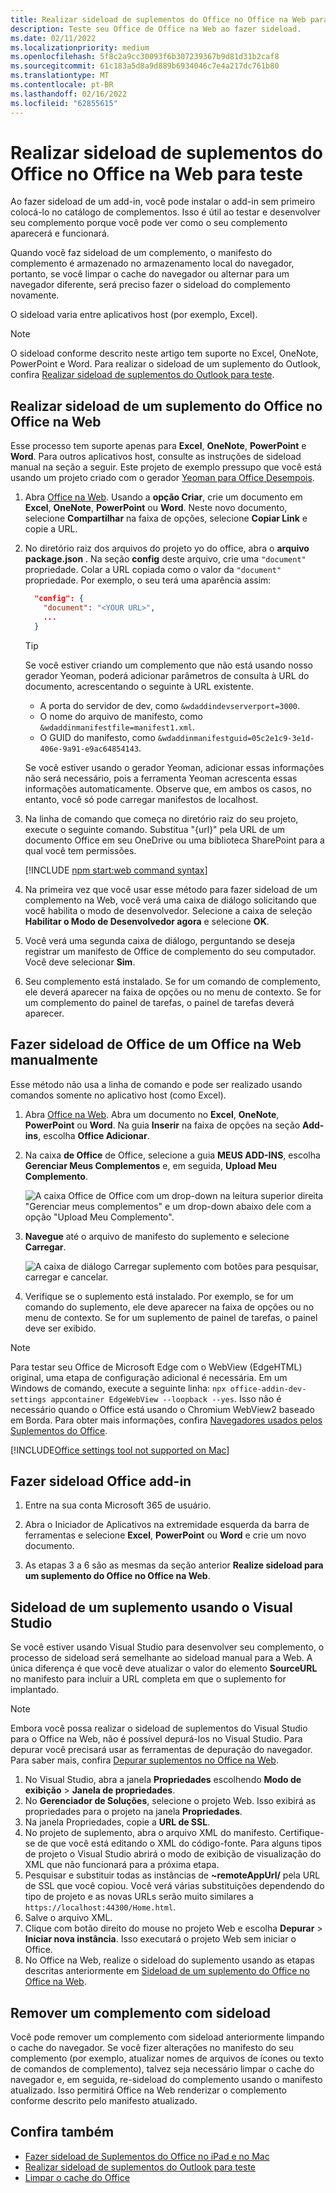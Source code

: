```yaml
---
title: Realizar sideload de suplementos do Office no Office na Web para teste
description: Teste seu Office de Office na Web ao fazer sideload.
ms.date: 02/11/2022
ms.localizationpriority: medium
ms.openlocfilehash: 5f8c2a9cc30093f6b307239367b9d81d31b2caf8
ms.sourcegitcommit: 61c183a5d8a9d889b6934046c7e4a217dc761b80
ms.translationtype: MT
ms.contentlocale: pt-BR
ms.lasthandoff: 02/16/2022
ms.locfileid: "62855615"
---
```

# <a name="sideload-office-add-ins-in-office-on-the-web-for-testing"></a>Realizar sideload de suplementos do Office no Office na Web para teste

Ao fazer sideload de um add-in, você pode instalar o add-in sem primeiro colocá-lo no catálogo de complementos. Isso é útil ao testar e desenvolver seu complemento porque você pode ver como o seu complemento aparecerá e funcionará.

Quando você faz sideload de um complemento, o manifesto do complemento é armazenado no armazenamento local do navegador, portanto, se você limpar o cache do navegador ou alternar para um navegador diferente, será preciso fazer o sideload do complemento novamente.

O sideload varia entre aplicativos host (por exemplo, Excel).

> [!NOTE]
> O sideload conforme descrito neste artigo tem suporte no Excel, OneNote, PowerPoint e Word. Para realizar o sideload de um suplemento do Outlook, confira [Realizar sideload de suplementos do Outlook para teste](../outlook/sideload-outlook-add-ins-for-testing.md).

## <a name="sideload-an-office-add-in-in-office-on-the-web"></a>Realizar sideload de um suplemento do Office no Office na Web

Esse processo tem suporte apenas para **Excel**, **OneNote**, **PowerPoint** e **Word**. Para outros aplicativos host, consulte as instruções de sideload manual na seção a seguir. Este projeto de exemplo pressupo que você está usando um projeto criado com o gerador [Yeoman para Office Desempois](https://github.com/OfficeDev/generator-office).

1. Abra [Office na Web](https://office.live.com/). Usando a **opção Criar**, crie um documento em **Excel**, **OneNote**, **PowerPoint** ou **Word**. Neste novo documento, selecione **Compartilhar** na faixa de opções, selecione **Copiar Link** e copie a URL.

1. No diretório raiz dos arquivos do projeto yo do office, abra o **arquivo package.json** . Na seção **config** deste arquivo, crie uma `"document"` propriedade. Colar a URL copiada como o valor da `"document"` propriedade. Por exemplo, o seu terá uma aparência assim:

    ```json
      "config": {
        "document": "<YOUR URL>",
        ...
      }
    ```

    > [!TIP]
    > Se você estiver criando um complemento que não está usando nosso gerador Yeoman, poderá adicionar parâmetros de consulta à URL do documento, acrescentando o seguinte à URL existente.
    >
    > - A porta do servidor de dev, como `&wdaddindevserverport=3000`.
    > - O nome do arquivo de manifesto, como `&wdaddinmanifestfile=manifest1.xml`.
    > - O GUID do manifesto, como `&wdaddinmanifestguid=05c2e1c9-3e1d-406e-9a91-e9ac64854143`.
    >
    > Se você estiver usando o gerador Yeoman, adicionar essas informações não será necessário, pois a ferramenta Yeoman acrescenta essas informações automaticamente.
    > Observe que, em ambos os casos, no entanto, você só pode carregar manifestos de localhost.

1. Na linha de comando que começa no diretório raiz do seu projeto, execute o seguinte comando. Substitua "{url}" pela URL de um documento Office em seu OneDrive ou uma biblioteca SharePoint para a qual você tem permissões.

    [!INCLUDE [npm start:web command syntax](../includes/start-web-sideload-instructions.md)]

1. Na primeira vez que você usar esse método para fazer sideload de um complemento na Web, você verá uma caixa de diálogo solicitando que você habilita o modo de desenvolvedor. Selecione a caixa de seleção **Habilitar o Modo de Desenvolvedor agora** e selecione **OK**.

1. Você verá uma segunda caixa de diálogo, perguntando se deseja registrar um manifesto de Office de complemento do seu computador. Você deve selecionar **Sim**.

1. Seu complemento está instalado. Se for um comando de complemento, ele deverá aparecer na faixa de opções ou no menu de contexto. Se for um complemento do painel de tarefas, o painel de tarefas deverá aparecer.

## <a name="sideload-an-office-add-in-in-office-on-the-web-manually"></a>Fazer sideload de Office de um Office na Web manualmente

Esse método não usa a linha de comando e pode ser realizado usando comandos somente no aplicativo host (como Excel).

1. Abra [Office na Web](https://office.com/). Abra um documento no **Excel**, **OneNote**, **PowerPoint** ou **Word**. Na guia **Inserir** na faixa de opções na seção **Add-ins**, escolha **Office Adicionar**.

1. Na caixa **de Office** de Office, selecione a guia **MEUS ADD-INS**, escolha **Gerenciar Meus Complementos** e, em seguida, **Upload Meu Complemento**.

    ![A caixa Office de Office com um drop-down na leitura superior direita "Gerenciar meus complementos" e um drop-down abaixo dele com a opção "Upload Meu Complemento".](../images/office-add-ins-my-account.png)

1. **Navegue** até o arquivo de manifesto do suplemento e selecione **Carregar**.

    ![A caixa de diálogo Carregar suplemento com botões para pesquisar, carregar e cancelar.](../images/upload-add-in.png)

1. Verifique se o suplemento está instalado. Por exemplo, se for um comando do suplemento, ele deve aparecer na faixa de opções ou no menu de contexto. Se for um suplemento de painel de tarefas, o painel deve ser exibido.

> [!NOTE]
> Para testar seu Office de Microsoft Edge com o WebView (EdgeHTML) original, uma etapa de configuração adicional é necessária. Em um Windows de comando, execute a seguinte linha: `npx office-addin-dev-settings appcontainer EdgeWebView --loopback --yes`. Isso não é necessário quando o Office está usando o Chromium WebView2 baseado em Borda. Para obter mais informações, confira [Navegadores usados pelos Suplementos do Office](../concepts/browsers-used-by-office-web-add-ins.md).

[!INCLUDE[Office settings tool not supported on Mac](../includes/tool-nonsupport-mac-note.md)]

## <a name="sideload-an-office-add-in"></a>Fazer sideload Office add-in

1. Entre na sua conta Microsoft 365 de usuário.

1. Abra o Iniciador de Aplicativos na extremidade esquerda da barra de ferramentas e selecione **Excel**, **PowerPoint** ou **Word** e crie um novo documento.

1. As etapas 3 a 6 são as mesmas da seção anterior **Realize sideload para um suplemento do Office no Office na Web**. 

## <a name="sideload-an-add-in-when-using-visual-studio"></a>Sideload de um suplemento usando o Visual Studio

Se você estiver usando Visual Studio para desenvolver seu complemento, o processo de sideload será semelhante ao sideload manual para a Web. A única diferença é que você deve atualizar o valor do elemento **SourceURL** no manifesto para incluir a URL completa em que o suplemento for implantado.

> [!NOTE]
> Embora você possa realizar o sideload de suplementos do Visual Studio para o Office na Web, não é possível depurá-los no Visual Studio. Para depurar você precisará usar as ferramentas de depuração do navegador. Para saber mais, confira [Depurar suplementos no Office na Web](debug-add-ins-in-office-online.md).

1. No Visual Studio, abra a janela **Propriedades** escolhendo **Modo de exibição** > **Janela de propriedades**.
1. No **Gerenciador de Soluções**, selecione o projeto Web. Isso exibirá as propriedades para o projeto na janela **Propriedades**.
1. Na janela Propriedades, copie a **URL de SSL**.
1. No projeto de suplemento, abra o arquivo XML do manifesto. Certifique-se de que você está editando o XML do código-fonte. Para alguns tipos de projeto o Visual Studio abrirá o modo de exibição de visualização do XML que não funcionará para a próxima etapa.
1. Pesquisar e substituir todas as instâncias de **~remoteAppUrl/** pela URL de SSL que você copiou. Você verá várias substituições dependendo do tipo de projeto e as novas URLs serão muito similares a `https://localhost:44300/Home.html`.
1. Salve o arquivo XML.
1. Clique com botão direito do mouse no projeto Web e escolha **Depurar** > **Iniciar nova instância**. Isso executará o projeto Web sem iniciar o Office.
1. No Office na Web, realize o sideload do suplemento usando as etapas descritas anteriormente em [Sideload de um suplemento do Office no Office na Web](#sideload-an-office-add-in-in-office-on-the-web).

## <a name="remove-a-sideloaded-add-in"></a>Remover um complemento com sideload

Você pode remover um complemento com sideload anteriormente limpando o cache do navegador. Se você fizer alterações no manifesto do seu complemento (por exemplo, atualizar nomes de arquivos de ícones ou texto de comandos de complemento), talvez seja necessário limpar o cache do navegador e, em seguida, re-sideload do complemento usando o manifesto atualizado. Isso permitirá Office na Web renderizar o complemento conforme descrito pelo manifesto atualizado.

## <a name="see-also"></a>Confira também

- [Fazer sideload de Suplementos do Office no iPad e no Mac](sideload-an-office-add-in-on-ipad-and-mac.md)
- [Realizar sideload de suplementos do Outlook para teste](../outlook/sideload-outlook-add-ins-for-testing.md)
- [Limpar o cache do Office](clear-cache.md)
